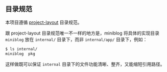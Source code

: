## 目录规范

本项目遵循 [project-layout](https://github.com/golang-standards/project-layout) 目录规范。

跟 project-layout 目录规范唯一不一样的地方是，miniblog 将具体的实现目录 `miniblog` 放在 `internal/` 目录下，而非 `internal/app/` 目录下，例如：

```bash
$ ls internal/         
miniblog  pkg
```

这样做既可以保证 `internal` 目录下的文件功能清晰、整齐，又能缩短引用路径。
